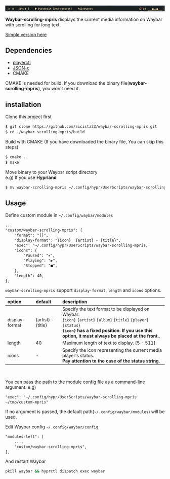 ![](/image/waybar-scrolling-mpris.gif)

**Waybar-scrolling-mpris** displays the current media information on Waybar with scrolling for long text.  


[Simple version here](https://github.com/sicista33/waybar-scrolling-mpris/tree/old)


## Dependencies
* [playerctl](https://github.com/altdesktop/playerctl)
* [JSON-c](https://github.com/json-c/json-c)
* CMAKE

CMAKE is needed for build. If you download the binary file(**waybar-scrolling-mpris**), you won't need it.

## installation
Clone this project first
```sh
$ git clone https://github.com/sicista33/waybar-scrolling-mpris.git
$ cd ./waybar-scrolling-mpris/build
```

Build with CMAKE (If you have downloaded the binary file, You can skip this steps)
```sh
$ cmake ..
$ make
```

Move binary to your Waybar script directory  
e.g) If you use **Hyprland**
```sh
$ mv waybar-scrolling-mpris ~/.config/hypr/UserScripts/waybar-scrolling-mpris
```

## Usage
Define custom module in `~/.config/waybar/modules`
```
...
"custom/waybar-scrolling-mpris": {
    "format": "{}",
    "display-format": "{icon}  {artist} - {title}",
    "exec": "~/.config/hypr/UserScripts/waybar-scrolling-mpris,
    "icons": {
        "Paused": "⏸",
        "Playing": "▶",
        "Stopped": "■",
    },
    "length": 40,
},
```
`waybar-scrolling-mpris` support `display-format`, `length` and `icons` options.

|option|default|description|
|:------|:-------|:-----------|
|display-format| {artist} - {title}| Specify the text format to be displayed on Waybar.<br>`{icon}` `{artist}` `{album}` `{title}` `{player}` `{status}`<br>**`{icon}` has a fixed position. If you use this option, it must always be placed at the front.**, 
|length|40|Maximum length of text to display. [5 - 511]|
|icons|-|Specify  the icon representing the current media player's status.<br>**Pay attention to the case of the status string.**|

<br>

You can pass the path to the module config file as a command-line argument. e.g)
```
"exec": "~/.config/hypr/UserScripts/waybar-scrolling-mpris ~/tmp/custom-mpris"
```
If no argument is passed, the default path(`~/.config/waybar/modules`) will be used.


Edit Waybar config `~/.config/waybar/config`
```
"modules-left": [
    ...,
    "custom/waybar-scrolling-mpris",
],
```

And restart Waybar
```sh
pkill waybar && hyprctl dispatch exec waybar
```
